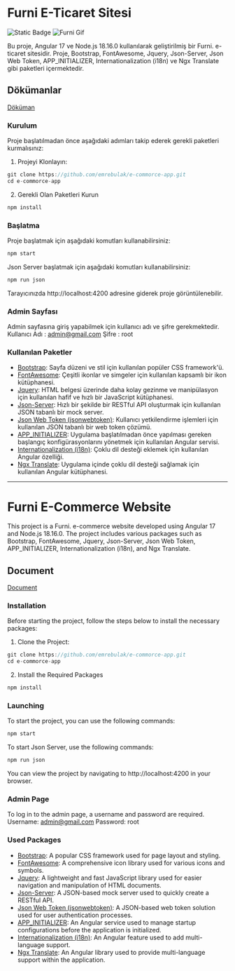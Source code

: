 # Furni E-Ticaret Sitesi
![Static Badge](https://img.shields.io/badge/versiyon-1.0.0-blue)
![Furni Gif](./src/assets/img/animation.gif "Furni Gif")

Bu proje, Angular 17 ve Node.js 18.16.0 kullanılarak geliştirilmiş bir Furni. e-ticaret sitesidir. Proje, Bootstrap, FontAwesome, Jquery, Json-Server, Json Web Token, APP_INITIALIZER, Internationalization (i18n) ve Ngx Translate gibi paketleri içermektedir.

## Dökümanlar
[Döküman](./documentation/Emre%20BULAK%20-%20Furni.pdf)
### Kurulum
Proje başlatılmadan önce aşağıdaki adımları takip ederek gerekli paketleri kurmalısınız:
1. Projeyi Klonlayın:
```javascript
git clone https://github.com/emrebulak/e-commorce-app.git
cd e-commorce-app
```
2. Gerekli Olan Paketleri Kurun
```javascript
npm install
```
### Başlatma
Proje başlatmak için aşağıdaki komutları kullanabilirsiniz:
```javascript
npm start
```
Json Server başlatmak için aşağıdaki komutları kullanabilirsiniz:
```javascript
npm run json
```
Tarayıcınızda http://localhost:4200 adresine giderek proje görüntülenebilir.
### Admin Sayfası
Admin sayfasına giriş yapabilmek için kullanıcı adı ve şifre gerekmektedir.
Kullanıcı Adı : admin@gmail.com
Şifre : root
### Kullanılan Paketler
- [Bootstrap](https://getbootstrap.com/): Sayfa düzeni ve stil için kullanılan popüler CSS framework'ü.
- [FontAwesome](https://fontawesome.com/): Çeşitli ikonlar ve simgeler için kullanılan kapsamlı bir ikon kütüphanesi.
- [Jquery](https://jquery.com/): HTML belgesi üzerinde daha kolay gezinme ve manipülasyon için kullanılan hafif ve hızlı bir JavaScript kütüphanesi.
- [Json-Server](https://github.com/typicode/json-server): Hızlı bir şekilde bir RESTful API oluşturmak için kullanılan JSON tabanlı bir mock server.
- [Json Web Token (jsonwebtoken)](https://www.npmjs.com/package/jsonwebtoken): Kullanıcı yetkilendirme işlemleri için kullanılan JSON tabanlı bir web token çözümü.
- [APP_INITIALIZER](https://angular.io/api/core/APP_INITIALIZER): Uygulama başlatılmadan önce yapılması gereken başlangıç konfigürasyonlarını yönetmek için kullanılan Angular servisi.
- [Internationalization (i18n)](https://angular.io/guide/i18n): Çoklu dil desteği eklemek için kullanılan Angular özelliği.
- [Ngx Translate](https://github.com/ngx-translate/core): Uygulama içinde çoklu dil desteği sağlamak için kullanılan Angular kütüphanesi.
------------
# Furni E-Commerce Website
This project is a Furni. e-commerce website developed using Angular 17 and Node.js 18.16.0. The project includes various packages such as Bootstrap, FontAwesome, Jquery, Json-Server, Json Web Token, APP_INITIALIZER, Internationalization (i18n), and Ngx Translate.
## Document
[Document](./documentation/Emre%20BULAK%20-%20Furni.pdf)
### Installation
Before starting the project, follow the steps below to install the necessary packages:
1. Clone the Project:
```javascript
git clone https://github.com/emrebulak/e-commorce-app.git
cd e-commorce-app
```
2. Install the Required Packages
```javascript
npm install
```
### Launching
To start the project, you can use the following commands:
```javascript
npm start
```
To start Json Server, use the following commands:
```javascript
npm run json
```
You can view the project by navigating to http://localhost:4200 in your browser.
### Admin Page
To log in to the admin page, a username and password are required.
Username: admin@gmail.com
Password: root
### Used Packages
- [Bootstrap](https://getbootstrap.com/): A popular CSS framework used for page layout and styling.
- [FontAwesome](https://fontawesome.com/):  A comprehensive icon library used for various icons and symbols.
- [Jquery](https://jquery.com/): A lightweight and fast JavaScript library used for easier navigation and manipulation of HTML documents.
- [Json-Server](https://github.com/typicode/json-server): A JSON-based mock server used to quickly create a RESTful API.
- [Json Web Token (jsonwebtoken)](https://www.npmjs.com/package/jsonwebtoken): A JSON-based web token solution used for user authentication processes.
- [APP_INITIALIZER](https://angular.io/api/core/APP_INITIALIZER): An Angular service used to manage startup configurations before the application is initialized.
- [Internationalization (i18n)](https://angular.io/guide/i18n): An Angular feature used to add multi-language support.
- [Ngx Translate](https://github.com/ngx-translate/core): An Angular library used to provide multi-language support within the application.